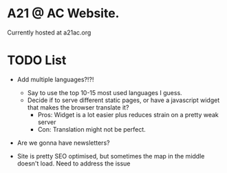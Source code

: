 # A21 @ AC Website.
Currently hosted at a21ac.org

# TODO List
- Add multiple languages?!?!
    - Say to use the top 10-15 most used languages I guess.
    - Decide if to serve different static pages, or have a javascript widget that makes the browser translate it?
        - Pros: Widget is a lot easier plus reduces strain on a pretty weak server
        - Con: Translation might not be perfect.

- Are we gonna have newsletters?
- Site is pretty SEO optimised, but sometimes the map in the middle doesn't load. Need to address the issue
